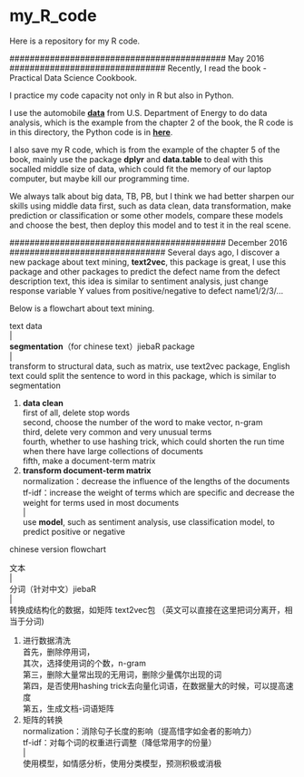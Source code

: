 # my_R_code

Here is a repository for my R code.

########################################### May 2016 ###############################
Recently, I read the book - Practical Data Science Cookbook.

I practice my code capacity not only in R but also in Python.

I use the automobile [**data**](http://www.fueleconomy.gov/feg/epadata/vehicles.csv.zip) from U.S. Department of Energy to do data analysis, which is the example from the chapter 2 of the book, the R code is in this directory, the Python code is in [**here**](http://nbviewer.jupyter.org/github/yishi/Data-Analysis-Series-in-Python/blob/master/Data_Analysis_Series_VI.ipynb).

I also save my R code, which is from the example of the chapter 5 of the book, mainly use the package **dplyr** and **data.table** to deal with this socalled middle size of data, which could fit the memory of our laptop computer, but maybe kill our programming time.

We always talk about big data, TB, PB, but I think we had better sharpen our skills using middle data first, such as data clean, data transformation, make prediction or classification or some other models, compare these models and choose the best, then deploy this model and to test it in the real scene.

########################################### December 2016 ###############################
Several days ago, I discover a new package about text mining, **text2vec**, this package is great, I use this package and other packages to predict the defect name from the defect description text, this idea is similar to sentiment analysis, just change response variable Y values from positive/negative to defect name1/2/3/...

Below is a flowchart about text mining.

text data  
  |  
**segmentation**（for chinese text）jiebaR package  
  |  
transform to structural data, such as matrix, use text2vec package, English text could split the sentence to word in this package, which is similar to segmentation  
1. **data clean**  
first of all, delete stop words  
second, choose the number of the word to make vector, n-gram  
third, delete very common and very unusual terms  
fourth, whether to use hashing trick, which could shorten the run time when there have large collections of documents  
fifth, make a document-term matrix  
2. **transform document-term matrix**  
normalization：decrease the influence of the lengths of the documents  
tf-idf：increase the weight of terms which are specific and decrease the weight for terms used in most documents    
|  
use **model**, such as sentiment analysis, use classification model, to predict positive or negative


chinese version flowchart  

文本  
  |  
  分词（针对中文）jiebaR  
  |  
  转换成结构化的数据，如矩阵  text2vec包  （英文可以直接在这里把词分离开，相当于分词)  
  1. 进行数据清洗  
  首先，删除停用词，  
  其次，选择使用词的个数，n-gram  
  第三，删除大量常出现的无用词，删除少量偶尔出现的词   
  第四，是否使用hashing trick去向量化词语，在数据量大的时候，可以提高速度  
  第五，生成文档-词语矩阵  
  2. 矩阵的转换  
  normalization：消除句子长度的影响（提高惜字如金者的影响力）  
  tf-idf：对每个词的权重进行调整（降低常用字的份量）  
|  
使用模型，如情感分析，使用分类模型，预测积极或消极

